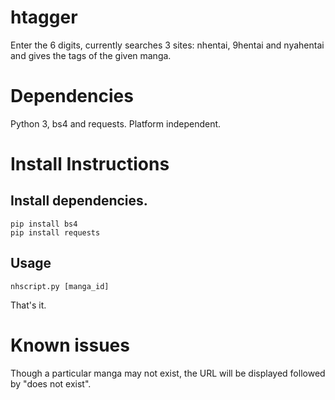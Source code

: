 # htagger
Enter the 6 digits, currently searches 3 sites: nhentai, 9hentai and nyahentai and gives the tags of the given manga.

# Dependencies

Python 3, bs4 and requests. Platform independent.

# Install Instructions

## Install dependencies.
```
pip install bs4
pip install requests
```
## Usage
```
nhscript.py [manga_id]
```
That's it.

# Known issues
Though a particular manga may not exist, the URL will be displayed followed by "does not exist".
